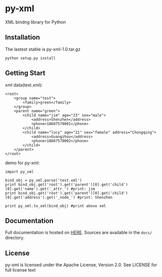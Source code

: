 py-xml
=======
XML bindng library for Python

Installation
------------
The lastest stable is py-xml-1.0.tar.gz

    python setup.py install
    
## Getting Start ##

xml data(test.xml):

	<root>
		<group name="test">
			<family>green</family>
		</group>
		<parent name="green">
			<child name="jim" age="23" sex="male">
				<address>Shenzhen</address>
				<phone>18607578001</phone>
			</child>
			<child name="lucy" age="21" sex="female" address="Chongqing">
				<address>Guangzhou</address>
				<phone>18607578002</phone>
			</child>
		</parent>
	</root>

demo for py-xml:

	import py_xml
	    
	bind_obj = py_xml.parse('test.xml')
	print bind_obj.get('root').get('parent')[0].get('child')[0].get('name').get('_attr_') #print: jim
	print bind_obj.get('root').get('parent')[0].get('child')[0].get('address').get('_node_') #print: Shenzhen
	    
	print py_xml.to_xml(bind_obj) #print above xml


Documentation
------------

Full documentation is hosted on [HERE](). 
Sources are available in the `docs/` directory.

License
-------
py-xml is licensed under the Apache License, Version 2.0. See LICENSE for full license text